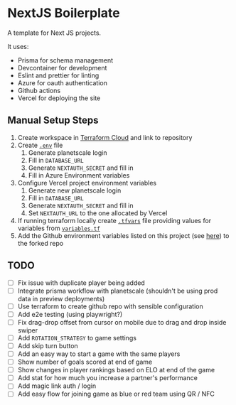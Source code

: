 # NextJS Boilerplate

A template for Next JS projects.

It uses:

- Prisma for schema management
- Devcontainer for development
- Eslint and prettier for linting
- Azure for oauth authentication
- Github actions
- Vercel for deploying the site

## Manual Setup Steps

1. Create workspace in [Terraform Cloud](https://app.terraform.io/) and link to repository
1. Create [`.env`](./.env) file
   1. Generate planetscale login
   1. Fill in `DATABASE_URL`
   1. Generate `NEXTAUTH_SECRET` and fill in
   1. Fill in Azure Environment variables
1. Configure Vercel project environment variables
   1. Generate new planetscale login
   1. Fill in `DATABASE_URL`
   1. Generate `NEXTAUTH_SECRET` and fill in
   1. Set `NEXTAUTH_URL` to the one allocated by Vercel
1. If running terraform locally create [`.tfvars`](terraform/terraform.tfvars) file providing values for variables from [`variables.tf`](terraform/variables.tf)
1. Add the Github environment variables listed on this project (see [here](https://github.com/amc40/NextJS-Boilerplate/settings/secrets/actions)) to the forked repo

## TODO

- [ ] Fix issue with duplicate player being added
- [ ] Integrate prisma workflow with planetscale (shouldn't be using prod data in preview deployments)
- [ ] Use terraform to create github repo with sensible configuration
- [ ] Add e2e testing (using playwright?)
- [ ] Fix drag-drop offset from cursor on mobile due to drag and drop inside swiper
- [ ] Add `ROTATION_STRATEGY` to game settings
- [ ] Add skip turn button
- [ ] Add an easy way to start a game with the same players
- [ ] Show number of goals scored at end of game
- [ ] Show changes in player rankings based on ELO at end of the game
- [ ] Add stat for how much you increase a partner's performance
- [ ] Add magic link auth / login
- [ ] Add easy flow for joining game as blue or red team using QR / NFC
